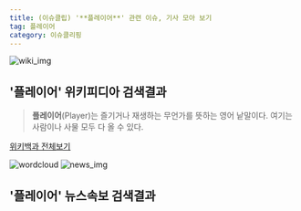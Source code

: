 ```yaml
---
title: (이슈클립) '**플레이어**' 관련 이슈, 기사 모아 보기
tag: 플레이어
category: 이슈클리핑
---
```

![wiki_img](https://user-images.githubusercontent.com/42597476/44503234-41136a80-a6d0-11e8-9071-6fc6418eafe4.png)
## **'**플레이어**'** 위키피디아 검색결과
>**플레이어**(Player)는 즐기거나 재생하는 무언가를 뜻하는 영어 낱말이다. 여기는 사람이나 사물 모두 다 올 수 있다.

<a href="https://ko.wikipedia.org/wiki/플레이어" target="_blank">위키백과 전체보기</a>

![wordcloud](https://s3.ap-northeast-2.amazonaws.com/lyrics101-wordcloud/2018-09-29-1538232693.png)
![news_img](https://user-images.githubusercontent.com/42597476/44507050-1206f400-a6e4-11e8-8d98-7ffbfebb353f.png)
## **'**플레이어**'** 뉴스속보 검색결과

